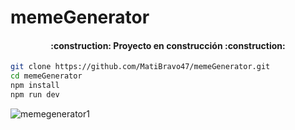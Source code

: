 # memeGenerator

<h4 align="center">
:construction: Proyecto en construcción :construction:
</h4>

```bash
git clone https://github.com/MatiBravo47/memeGenerator.git
cd memeGenerator
npm install
npm run dev 
```

![memegenerator1](https://github.com/user-attachments/assets/34603651-bce4-459c-9c7f-84d5e2d4fee1)
